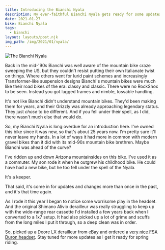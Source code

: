 ```yaml
---
title: Introducing the Bianchi Nyala
description: My ever-faithful Bianchi Nyala gets ready for some updates
date: 2021-01-27
bike: Bianchi Nyala
tags:
  - bianchi
layout: layouts/post.njk
img_path: /img/2021/01/nyala/
---
```


<img src="{{ img_path }}nyala.jpeg" alt="The Bianchi Nyala">

Back in the mid-'90s Bianchi was well aware of the mountain bike craze sweeping the US, but they couldn't resist putting their own Italianate twist on things. Where others went for lurid paint schemes and increasingly Transformer-like suspension designs Bianchi's mountain bikes were much like their road bikes of the era: classy and classic. There were no RockShox to be seen. Instead you got lugged frames and nimble, tossable handling. 

It's not like Bianchi didn't understand mountain bikes. They'd been making them for years, and their Grizzly was already approaching legendary status. They just *chose* to be different. And if you fell under their spell, as I did, there wasn't much else that would do.

So, my Bianchi Nyala is long overdue for an introduction here. I've owned this bike since it was new, so that's about 25 years now. I'm pretty sure it'll never leave my hands. In a lot of ways it had more in common with modern gravel bikes than it did with its mid-90s mountain bike brethren. Maybe Bianchi was ahead of the curve?

I've ridden up and down Arizona mountainsides on this bike. I've used it as a commuter. My son rode it when he outgrew his childhood bike. He could have had a new bike, but he too fell under the spell of the Nyala. 

It's a keeper.

That said, it's come in for updates and changes more than once in the past, and it's that time again. 

As I rode it this year I began to notice some worrisome play in the headset. And the original Shimano Alivio derailleur was really struggling to keep up with the wide-range rear cassette I'd installed a few years back when I converted to a 1x7 setup. It had also picked up a lot of grime and scuffs from the long miles I put it through, so a deep clean was in order. 

So, picked up a Deore LX derailleur from eBay and ordered a [very nice FSA Duron headset](https://amzn.to/2LZysgr). Stay tuned for more updates as I get it ready for spring riding.